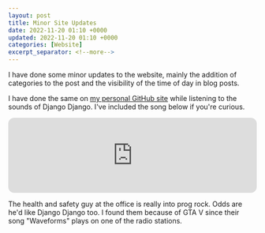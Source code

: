```yaml
---
layout: post
title: Minor Site Updates
date: 2022-11-20 01:10 +0000
updated: 2022-11-20 01:10 +0000
categories: [Website]
excerpt_separator: <!--more-->
---
```


I have done some minor updates to the website, mainly the addition of categories to the post and the visibility of the time of day in blog posts.
<!--more-->
 I have done the same on <a href="https://gwenthewelshgal.github.io/" target="_blank">my personal GitHub site</a> while listening to the sounds of Django Django. I've included the song below if you're curious.

<iframe style="border-radius:12px" src="https://open.spotify.com/embed/track/3udtdUUDUFXIxjasrblplu?utm_source=generator&theme=0" width="100%" height="152" frameBorder="0" allowfullscreen="" allow="autoplay; clipboard-write; encrypted-media; fullscreen; picture-in-picture" loading="lazy"></iframe>

The health and safety guy at the office is really into prog rock. Odds are he'd like Django Django too. I found them because of GTA V since their song "Waveforms" plays on one of the radio stations.